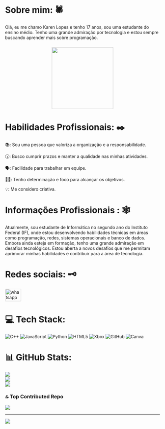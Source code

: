 # Sobre mim: 🕷
Olá, eu me chamo Karen Lopes e tenho 17 anos, sou uma estudante do ensino médio. Tenho uma grande admiração por tecnologia e estou sempre buscando aprender mais sobre programação.<br>

###
<div align="center">
  <img height="200" src="https://media1.tenor.com/m/BrnE66IHQQsAAAAd/spider-man-miles-morales-spider-man.gif"  />
</div>

###

###

###
###

###

# Habilidades Profissionais: ✒️

📚: Sou uma pessoa que valoriza a organização e a responsabilidade.

🕠: Busco cumprir prazos e manter a qualidade nas minhas atividades.

🗣: Facilidade para trabalhar em equipe.

👩‍💻: Tenho determinação e foco para alcançar os objetivos.

💡: Me considero criativa.

###
# Informações Profissionais : 🕸
Atualmente, sou estudante de Informática no segundo ano do Instituto Federal (IF), onde estou desenvolvendo habilidades técnicas em áreas como programação, redes, sistemas operacionais e banco de dados. Embora ainda esteja em formação, tenho uma grande admiração em desafios tecnológicos. Estou aberta a novos desafios que me permitam aprimorar minhas habilidades e contribuir para a área de tecnologia.

# Redes sociais: 🗝
<div align="left">
  <a href="https://wa.me/message/MIPDTFI5HU72O1" target="_blank">
    <img src="https://raw.githubusercontent.com/maurodesouza/profile-readme-generator/master/src/assets/icons/social/whatsapp/default.svg" width="52" height="40" alt="whatsapp logo"  />
  </a>
</div>

###


###


# 💻 Tech Stack:
![C++](https://img.shields.io/badge/c++-%2300599C.svg?style=for-the-badge&logo=c%2B%2B&logoColor=white) ![JavaScript](https://img.shields.io/badge/javascript-%23323330.svg?style=for-the-badge&logo=javascript&logoColor=%23F7DF1E) ![Python](https://img.shields.io/badge/python-3670A0?style=for-the-badge&logo=python&logoColor=ffdd54) ![HTML5](https://img.shields.io/badge/html5-%23E34F26.svg?style=for-the-badge&logo=html5&logoColor=white) ![Xbox](https://img.shields.io/badge/xbox-%23107C10.svg?style=for-the-badge&logo=xbox&logoColor=white) ![GitHub](https://img.shields.io/badge/github-%23121011.svg?style=for-the-badge&logo=github&logoColor=white) ![Canva](https://img.shields.io/badge/Canva-%2300C4CC.svg?style=for-the-badge&logo=Canva&logoColor=white)
# 📊 GitHub Stats:
![](https://github-readme-stats.vercel.app/api?username=karen2207&theme=moltack&hide_border=false&include_all_commits=false&count_private=false)<br/>
![](https://github-readme-streak-stats.herokuapp.com/?user=karen2207&theme=moltack&hide_border=false)<br/>
![](https://github-readme-stats.vercel.app/api/top-langs/?username=karen2207&theme=moltack&hide_border=false&include_all_commits=false&count_private=false&layout=compact)

### 🔝 Top Contributed Repo
![](https://github-contributor-stats.vercel.app/api?username=karen2207&limit=5&theme=moltack&combine_all_yearly_contributions=true)

---
[![](https://visitcount.itsvg.in/api?id=karen2207&icon=7&color=7)](https://visitcount.itsvg.in)

<!-- Proudly created with GPRM ( https://gprm.itsvg.in ) -->
